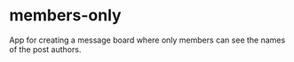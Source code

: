 # members-only

App for creating a message board where only members can see the names of the post authors.
